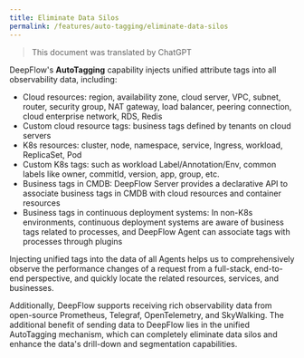 ```yaml
---
title: Eliminate Data Silos
permalink: /features/auto-tagging/eliminate-data-silos
---
```


> This document was translated by ChatGPT

DeepFlow's **AutoTagging** capability injects unified attribute tags into all observability data, including:

- Cloud resources: region, availability zone, cloud server, VPC, subnet, router, security group, NAT gateway, load balancer, peering connection, cloud enterprise network, RDS, Redis
- Custom cloud resource tags: business tags defined by tenants on cloud servers
- K8s resources: cluster, node, namespace, service, Ingress, workload, ReplicaSet, Pod
- Custom K8s tags: such as workload Label/Annotation/Env, common labels like owner, commitId, version, app, group, etc.
- Business tags in CMDB: DeepFlow Server provides a declarative API to associate business tags in CMDB with cloud resources and container resources
- Business tags in continuous deployment systems: In non-K8s environments, continuous deployment systems are aware of business tags related to processes, and DeepFlow Agent can associate tags with processes through plugins

Injecting unified tags into the data of all Agents helps us to comprehensively observe the performance changes of a request from a full-stack, end-to-end perspective, and quickly locate the related resources, services, and businesses.

Additionally, DeepFlow supports receiving rich observability data from open-source Prometheus, Telegraf, OpenTelemetry, and SkyWalking. The additional benefit of sending data to DeepFlow lies in the unified AutoTagging mechanism, which can completely eliminate data silos and enhance the data's drill-down and segmentation capabilities.